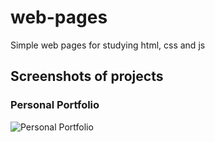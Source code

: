 # web-pages
Simple web pages for studying html, css and js

## Screenshots of projects

### Personal Portfolio
![Personal Portfolio]()

